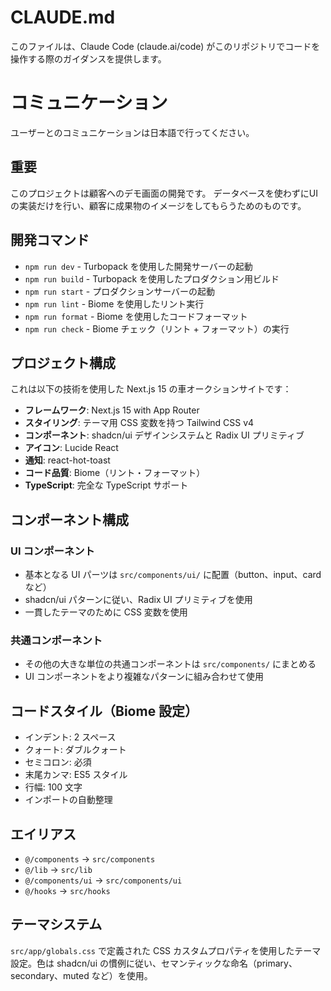 # CLAUDE.md

このファイルは、Claude Code (claude.ai/code) がこのリポジトリでコードを操作する際のガイダンスを提供します。

# コミュニケーション
ユーザーとのコミュニケーションは日本語で行ってください。

## 重要
このプロジェクトは顧客へのデモ画面の開発です。
データベースを使わずにUIの実装だけを行い、顧客に成果物のイメージをしてもらうためのものです。

## 開発コマンド

- `npm run dev` - Turbopack を使用した開発サーバーの起動
- `npm run build` - Turbopack を使用したプロダクション用ビルド
- `npm run start` - プロダクションサーバーの起動
- `npm run lint` - Biome を使用したリント実行
- `npm run format` - Biome を使用したコードフォーマット
- `npm run check` - Biome チェック（リント + フォーマット）の実行

## プロジェクト構成

これは以下の技術を使用した Next.js 15 の車オークションサイトです：
- **フレームワーク**: Next.js 15 with App Router
- **スタイリング**: テーマ用 CSS 変数を持つ Tailwind CSS v4
- **コンポーネント**: shadcn/ui デザインシステムと Radix UI プリミティブ
- **アイコン**: Lucide React
- **通知**: react-hot-toast
- **コード品質**: Biome（リント・フォーマット）
- **TypeScript**: 完全な TypeScript サポート

## コンポーネント構成

### UI コンポーネント
- 基本となる UI パーツは `src/components/ui/` に配置（button、input、card など）
- shadcn/ui パターンに従い、Radix UI プリミティブを使用
- 一貫したテーマのために CSS 変数を使用

### 共通コンポーネント  
- その他の大きな単位の共通コンポーネントは `src/components/` にまとめる
- UI コンポーネントをより複雑なパターンに組み合わせて使用

## コードスタイル（Biome 設定）

- インデント: 2 スペース
- クォート: ダブルクォート
- セミコロン: 必須
- 末尾カンマ: ES5 スタイル
- 行幅: 100 文字
- インポートの自動整理

## エイリアス

- `@/components` → `src/components`
- `@/lib` → `src/lib`
- `@/components/ui` → `src/components/ui`
- `@/hooks` → `src/hooks`

## テーマシステム

`src/app/globals.css` で定義された CSS カスタムプロパティを使用したテーマ設定。色は shadcn/ui の慣例に従い、セマンティックな命名（primary、secondary、muted など）を使用。

